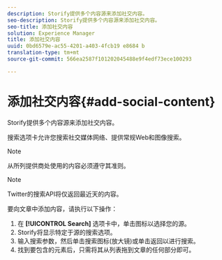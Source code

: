 ```yaml
---
description: Storify提供多个内容源来添加社交内容。
seo-description: Storify提供多个内容源来添加社交内容。
seo-title: 添加社交内容
solution: Experience Manager
title: 添加社交内容
uuid: 0bd6579e-ac55-4201-a403-4fcb19 e8684 b
translation-type: tm+mt
source-git-commit: 566ea2587f101202045488e9f4edf73ece100293

---
```



# 添加社交内容{#add-social-content}

Storify提供多个内容源来添加社交内容。

搜索选项卡允许您搜索社交媒体网络、提供常规Web和图像搜索。

>[!NOTE]
>
>从所列提供商处使用的内容必须遵守其准则。

>[!NOTE]
>
>Twitter的搜索API将仅返回最近天的内容。

要向文章中添加内容，请执行以下操作：

1. 在 **[!UICONTROL Search]** 选项卡中，单击图标以选择您的源。
1. Storify将显示特定于源的搜索选项。
1. 输入搜索参数，然后单击搜索图标(放大镜)或单击返回以进行搜索。
1. 找到要包含的元素后，只需将其从列表拖到文章的任何部分即可。

